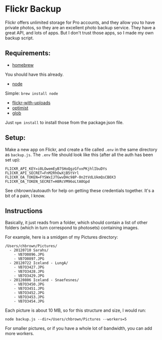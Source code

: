 # Flickr Backup

Flickr offers unlimited storage for Pro accounts, and they allow you to have private photos, so they are an excellent photo backup service. They have a great API, and lots of apps. But I don't trust those apps, so I made my own backup script.

## Requirements:

* [homebrew](https://github.com/mxcl/homebrew)

You should have this already.

* [node](https://github.com/joyent/node)

Simple: `brew install node`

* [flickr-with-uploads](https://github.com/chbrown/flickr-with-uploads)
* [optimist](https://http://github.com/substack/node-optimist)
* [glob](https://http://github.com/isaacs/node-glob)

Just `npm install` to install those from the package.json file.

## Setup:

Make a new app on Flickr, and create a file called `.env` in the same directory as `backup.js`.
The `.env` file should look like this (after all the auth has been set up):

    FLICKR_API_KEY=i0LOwemEyB7SHoQgzGfvxPKjhlIbuDYs
    FLICKR_API_SECRET=FnM2RhOwXjB5tVrl
    FLICKR_OA_TOKEN=FYSWxIJTGwvDHc98P-0n2tVdLUkmQsCBOX3
    FLICKR_OA_TOKEN_SECRET=H8RcVM96oLtA0Gpd

See chbrown/autoauth for help on getting these credentials together. It's a bit of a pain, I know.

## Instructions

Basically, it just reads from a folder, which should contain a list of other folders (which in turn correspond to photosets) containing images.

For example, here is a smidgen of my Pictures directory:

    /Users/chbrown/Pictures/
      - 20120710 Sarahs/
        - VB7O0896.JPG
        - VB7O0897.JPG
      - 20120722 Iceland - LungA/
        - VB7O3427.JPG
        - VB7O3428.JPG
        - VB7O3429.JPG
      - 20120806 Iceland - Snaefesnes/
        - VB7O3450.JPG
        - VB7O3451.JPG
        - VB7O3452.JPG
        - VB7O3453.JPG
        - VB7O3454.JPG

Each picture is about 10 MB, so for this structure and size, I would run:

    node backup.js --dir=/Users/chbrown/Pictures --workers=5

For smaller pictures, or if you have a whole lot of bandwidth, you can add more workers.
